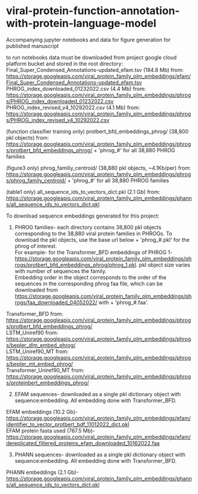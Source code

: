 # viral-protein-function-annotation-with-protein-language-model
Accompanying jupyter notebooks and data for figure generation for published manuscript

to run notebooks data must be downloaded from project google cloud platform bucket and stored in the root directory:  
Final_Super_Condensed_Annotations-updated_efam.tsv (184.8 Mb) from: https://storage.googleapis.com/viral_protein_family_plm_embeddings/efam/Final_Super_Condensed_Annotations-updated_efam.tsv
PHROG_index_downloaded_01232022.csv (4.4 Mb) from: https://storage.googleapis.com/viral_protein_family_plm_embeddings/phrogs/PHROG_index_downloaded_01232022.csv 
PHROG_index_revised_v4_10292022.csv (4.1 Mb) from: https://storage.googleapis.com/viral_protein_family_plm_embeddings/phrogs/PHROG_index_revised_v4_10292022.csv 

(function classifier training only) protbert_bfd_embeddings_phrog/ (38,800 pkl objects) from: https://storage.googleapis.com/viral_protein_family_plm_embeddings/phrogs/protbert_bfd_embeddings_phrog/ + 'phrog_#' for all 38,880 PHROG families

(figure3 only) phrog_familiy_centroid/ (38,880 pkl objects, \~4.1Kb/per) from: https://storage.googleapis.com/viral_protein_family_plm_embeddings/phrogs/phrog_family_centroid/ + 'phrog_#' for all 38,880 PHROG families

(table1 only) all_sequence_ids_to_vectors_dict.pkl (2.1 Gb) from: https://storage.googleapis.com/viral_protein_family_plm_embeddings/phanns/all_sequence_ids_to_vectors_dict.pkl


To download sequence embeddings generated for this project:

1) PHROG families- each directory contains 38,800 pkl objects corresponding to the 38,880 viral protein families in PHROGs. To download the pkl objects, use the base url below + 'phrog_#.pkl' for the phrog of interest.  
For example- for the Transformer_BFD embeddings of PHROG 1- https://storage.googleapis.com/viral_protein_family_plm_embeddings/phrogs/protbert_bfd_embeddings_phrog/phrog_1.pkl. pkl object size varies with number of sequences the family.  
Embedding order in the object corresponds to the order of the sequences in the corresponding phrog faa file, which can be downloaded from https://storage.googleapis.com/viral_protein_family_plm_embeddings/phrogs/faa_downloaded_04052022/ with + 'phrog_#.faa'.  

Transformer_BFD from: https://storage.googleapis.com/viral_protein_family_plm_embeddings/phrogs/protbert_bfd_embeddings_phrog/  
LSTM_Uniref90 from: https://storage.googleapis.com/viral_protein_family_plm_embeddings/phrogs/bepler_dlm_embed_phrog/  
LSTM_Uniref90_MT from: https://storage.googleapis.com/viral_protein_family_plm_embeddings/phrogs/bepler_mt_embed_phrog/  
Transformer_Uniref90_MT from: https://storage.googleapis.com/viral_protein_family_plm_embeddings/phrogs/proteinbert_embeddings_phrog/  

2) EFAM sequences- downloaded as a single pkl dictionary object with sequence:embedding. All embedding done with Transformer_BFD. 

EFAM embeddings (10.2 Gb)- https://storage.googleapis.com/viral_protein_family_plm_embeddings/efam/identifier_to_vector_protbert_bdf_11012022_dict.pkl  
EFAM protein fasta used (767.5 Mb)- https://storage.googleapis.com/viral_protein_family_plm_embeddings/efam/dereplicated_filtered_proteins_efam_downloaded_10162022.faa

3) PHANN sequences- downloaded as a single pkl dictionary object with sequence:embedding. All embedding done with Transformer_BFD. 

PHANN embeddings (2.1 Gb)- https://storage.googleapis.com/viral_protein_family_plm_embeddings/phanns/all_sequence_ids_to_vectors_dict.pkl
